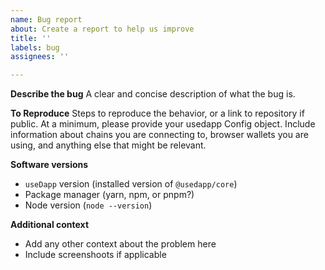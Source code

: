 ```yaml
---
name: Bug report
about: Create a report to help us improve
title: ''
labels: bug
assignees: ''

---
```


**Describe the bug**
A clear and concise description of what the bug is.

**To Reproduce**
Steps to reproduce the behavior, or a link to repository if public.
At a minimum, please provide your usedapp Config object.
Include information about chains you are connecting to, browser wallets you are using, and anything else that might be relevant.

**Software versions**
 - `useDapp` version (installed version of `@usedapp/core`)
 - Package manager (yarn, npm, or pnpm?)
 - Node version (`node --version`)

**Additional context**

- Add any other context about the problem here
- Include screenshoots if applicable
